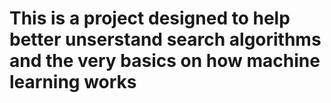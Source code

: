 # This is a project designed to help better unserstand search algorithms and the very basics on how machine learning works
